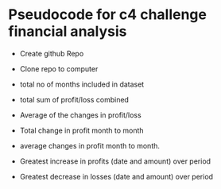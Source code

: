# Pseudocode for c4 challenge financial analysis

- Create github Repo
- Clone repo to computer







- total no of months included in dataset
- total sum of profit/loss combined

- Average of the changes in profit/loss
- Total change in profit month to month
- average changes in profit month to month.

- Greatest increase in profits (date and amount) over period
- Greatest decrease in losses (date and amount) over period
